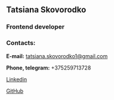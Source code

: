 ## Tatsiana Skovorodko

### Frontend developer

### Contacts:
**E-mail:** tatsiana.skovorodko1@gmail.com

**Phone, telegram:** +375259713728

[Linkedin](https://www.linkedin.com/in/tatsiana-skovorodko/)

[GitHub](https://github.com/tatsianask108)
